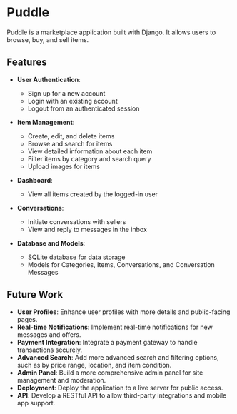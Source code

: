 # Puddle

Puddle is a marketplace application built with Django. It allows users to browse, buy, and sell items.

## **Features**

* **User Authentication**:
    * Sign up for a new account
    * Login with an existing account
    * Logout from an authenticated session

* **Item Management**:
    * Create, edit, and delete items
    * Browse and search for items
    * View detailed information about each item
    * Filter items by category and search query
    * Upload images for items

* **Dashboard**:
    * View all items created by the logged-in user

* **Conversations**:
    * Initiate conversations with sellers
    * View and reply to messages in the inbox

* **Database and Models**:
    * SQLite database for data storage
    * Models for Categories, Items, Conversations, and Conversation Messages

## **Future Work**

* **User Profiles**: Enhance user profiles with more details and public-facing pages.
* **Real-time Notifications**: Implement real-time notifications for new messages and offers.
* **Payment Integration**: Integrate a payment gateway to handle transactions securely.
* **Advanced Search**: Add more advanced search and filtering options, such as by price range, location, and item condition.
* **Admin Panel**: Build a more comprehensive admin panel for site management and moderation.
* **Deployment**: Deploy the application to a live server for public access.
* **API**: Develop a RESTful API to allow third-party integrations and mobile app support.
